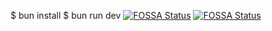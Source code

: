 $ bun install
$ bun run dev
[![FOSSA Status](https://app.fossa.com/api/projects/git%2Bgithub.com%2FZhangWentao-Github%2FLiaison-Station.svg?type=shield&issueType=license)](https://app.fossa.com/projects/git%2Bgithub.com%2FZhangWentao-Github%2FLiaison-Station?ref=badge_shield&issueType=license)
[![FOSSA Status](https://app.fossa.com/api/projects/git%2Bgithub.com%2FZhangWentao-Github%2FLiaison-Station.svg?type=shield&issueType=security)](https://app.fossa.com/projects/git%2Bgithub.com%2FZhangWentao-Github%2FLiaison-Station?ref=badge_shield&issueType=security)
